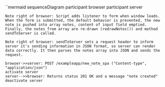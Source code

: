 ``mermaid
sequenceDiagram
    participant browser
    participant server

    Note right of browser: Script adds listener to form when window loads. When the form is submitted, the default behavior is prevented, the new note is pushed into array notes, content of input field emptied. Finally, the notes from array are re-drawn (redrawNotes()) and method sendToServer is called.

    Note right of browser: sendToServer sets a request header to inform server it's sending information in JSON format, so server can render data correctly. It then parses the notes array into JSON and sends the request.

    browser->>server: POST /exampleapp/new_note_spa ("Content-type", "application/json")
    activate server
    server-->>browser: Returns status 201 OK and a message "note created"  
    deactivate server

   
  
    

```